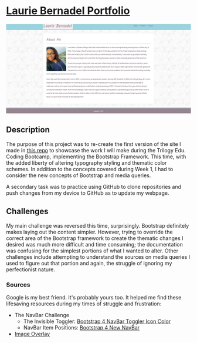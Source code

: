 # [Laurie Bernadel Portfolio](https://lbernadel.github.io/)

![Home Page](Assets/Images/home-page.JPG)

## Description
The purpose of this project was to re-create the first version of the site I made in [this repo](https://github.com/lbernadel/lbernadel.github.io) to showcase the work I will make during the Trilogy Edu. Coding Bootcamp, implementing the Bootstrap Framework. This time, with the added liberty of altering typography styling and thematic color schemes. In addition to the concepts covered during Week 1, I had to consider the new concepts of Bootstrap and media queries.

A secondary task was to practice using GitHub to clone repositories and push changes from my device to GitHub as to update my webpage.

## Challenges
My main challenge was reversed this time, surprisingly. Bootstrap definitely makes laying out the content simpler. However, trying to override the correct area of the Bootstrap framework to create the thematic changes I desired was much more difficult and time consuming; the documentation was confusing for the simplest portions of what I wanted to alter. Other challenges include attempting to understand the sources on media queries I used to figure out that portion and again, the struggle of ignoring my perfectionist nature.

### Sources
Google is my best friend. It's probably yours too. It helped me find these lifesaving resources during my times of struggle and frustration:

- The NavBar Challenge
  - The Invisible Toggler: [Bootstrap 4 NavBar Toggler Icon Color](https://www.codeply.com/go/n8TxnQYuUv/bootstrap-4-custom-navbar-toggler-icon-color)
  - NavBar Item Positions: [Bootstrap 4 New NavBar](https://www.codeply.com/go/qhaBrcWp3v)
- [Image Overlay](https://getbootstrap.com/docs/4.1/components/card/#image-overlays)
